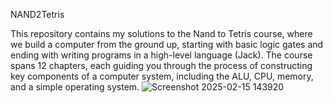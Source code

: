 NAND2Tetris

This repository contains my solutions to the Nand to Tetris course, where we build a computer from the ground up, starting with basic logic gates and ending with writing programs in a high-level language (Jack). The course spans 12 chapters, each guiding you through the process of constructing key components of a computer system, including the ALU, CPU, memory, and a simple operating system.
![Screenshot 2025-02-15 143920](https://github.com/user-attachments/assets/1ca3d0ac-396f-4dd9-a239-58dfb0fdb73c)
